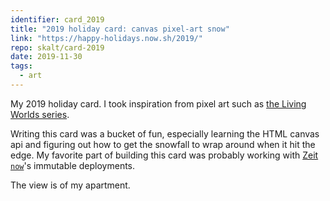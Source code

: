 ```yaml
---
identifier: card_2019
title: "2019 holiday card: canvas pixel-art snow"
link: "https://happy-holidays.now.sh/2019/"
repo: skalt/card-2019
date: 2019-11-30
tags:
  - art
---
```


My 2019 holiday card.
I took inspiration from pixel art such as [the Living Worlds series](http://www.effectgames.com/demos/canvascycle/).

<!--more-->

Writing this card was a bucket of fun, especially learning the HTML canvas api and figuring out how to get the snowfall to wrap around when it hit the edge.
My favorite part of building this card was probably working with [Zeit `now`](https://now.sh)'s immutable deployments.

The view is of my apartment.
